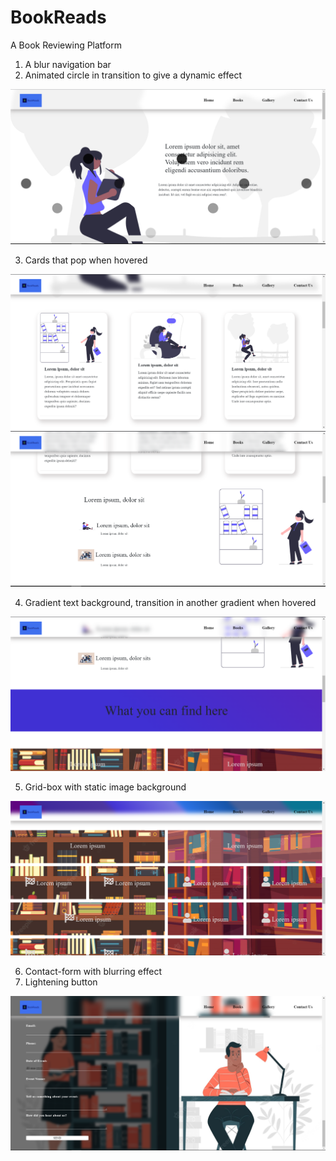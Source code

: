 # BookReads
A Book Reviewing Platform

1. A blur navigation bar
2. Animated circle in transition to give a dynamic effect

<img src="snaps/Capture.PNG">

3. Cards that pop when hovered

<img src="snaps/Capture-2.PNG">
<img src="snaps/Capture-3.PNG">

4. Gradient text background, transition in another gradient when hovered

<img src="snaps/Capture-4.PNG">

5. Grid-box with static image background

<img src="snaps/Capture-5.PNG">

6. Contact-form with blurring effect
7. Lightening button 

<img src="snaps/Capture-6.PNG">

